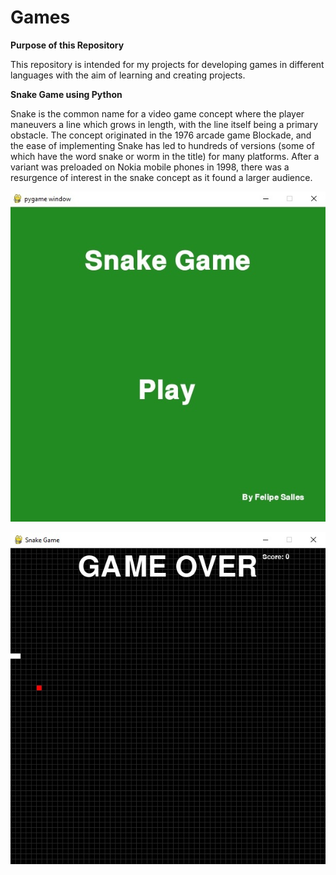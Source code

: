 # Games

**Purpose of this Repository**

This repository is intended for my projects for developing games in different languages with the aim of learning and creating projects.

**Snake Game using Python**

Snake is the common name for a video game concept where the player maneuvers a line which grows in length, with the line itself being a primary obstacle. The concept originated in the 1976 arcade game Blockade, and the ease of implementing Snake has led to hundreds of versions (some of which have the word snake or worm in the title) for many platforms. After a variant was preloaded on Nokia mobile phones in 1998, there was a resurgence of interest in the snake concept as it found a larger audience.



![menusnake](menusnake.jpg)

![gameoversnake](gameoversnake.jpg)

